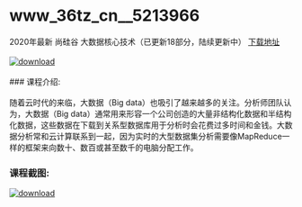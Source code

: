 # www_36tz_cn__5213966
2020年最新 尚硅谷 大数据核心技术（已更新18部分，陆续更新中）
[下载地址](http://www.36tz.cn/article/5213966 "下载地址")
<br/></br>[![download](http://36tz.cn/muke_img/2020_06_1-87.png "下载地址")](http://www.36tz.cn/article/5213966 "下载地址")
<br/></br>### 课程介绍:<br/></br>随着云时代的来临，大数据（Big data）也吸引了越来越多的关注。分析师团队认为，大数据（Big data）通常用来形容一个公司创造的大量非结构化数据和半结构化数据，这些数据在下载到关系型数据库用于分析时会花费过多时间和金钱。大数据分析常和云计算联系到一起，因为实时的大型数据集分析需要像MapReduce一样的框架来向数十、数百或甚至数千的电脑分配工作。

### 课程截图:
[![download](http://36tz.cn/muke_img/2020_06_2-145.png "下载地址")](http://www.36tz.cn/article/5213966 "下载地址")
